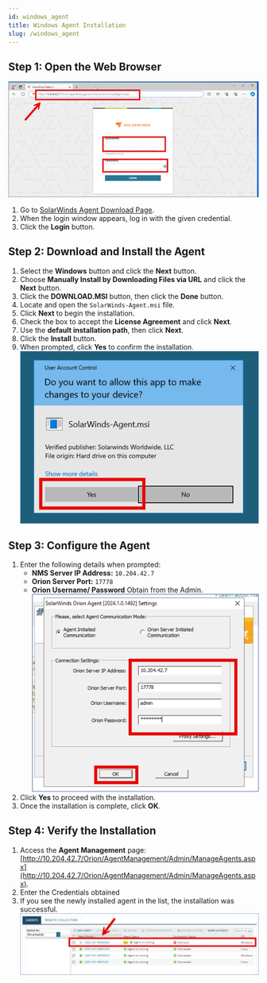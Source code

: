 ```yaml
---
id: windows_agent
title: Windows Agent Installation
slug: /windows_agent
---
```


## Step 1: Open the Web Browser
![login](\windows_install\login.png)
1. Go to [SolarWinds Agent Download Page](http://10.204.42.7/Orion/AgentManagement/Admin/DownloadAgent.aspx).
2. When the login window appears, log in with the given credential.
3. Click the **Login** button.

## Step 2: Download and Install the Agent
1. Select the **Windows** button and click the **Next** button.
2. Choose **Manually Install by Downloading Files via URL** and click the **Next** button.
3. Click the **DOWNLOAD.MSI** button, then click the **Done** button.
4. Locate and open the `SolarWinds-Agent.msi` file.
5. Click **Next** to begin the installation.
6. Check the box to accept the **License Agreement** and click **Next**.
7. Use the **default installation path**, then click **Next**.
8. Click the **Install** button.
9. When prompted, click **Yes** to confirm the installation.
![promt](\windows_install\certificate.png)

## Step 3: Configure the Agent
1. Enter the following details when prompted:
   - **NMS Server IP Address:** `10.204.42.7`
   - **Orion Server Port:** `17778`
   - **Orion Username/ Password** Obtain from the Admin.
![server](\windows_install\serverinput.png)
2. Click **Yes** to proceed with the installation.
3. Once the installation is complete, click **OK**.

## Step 4: Verify the Installation
1. Access the **Agent Management** page:  
   [http://10.204.42.7/Orion/AgentManagement/Admin/ManageAgents.aspx](http://10.204.42.7/Orion/AgentManagement/Admin/ManageAgents.aspx).
2. Enter the Credentials obtained
3. If you see the newly installed agent in the list, the installation was successful.
![end](\windows_install\final.png)
